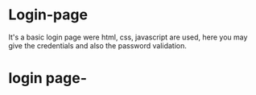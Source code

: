 # Login-page
It's a basic login page were html, css, javascript are used, here you may give the credentials and also the password validation.
<br>
<h1> login page-
